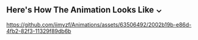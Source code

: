 ## Here's How The Animation Looks Like ⌄


https://github.com/iimyzf/Animations/assets/63506492/2002b19b-e86d-4fb2-82f3-11329f89db6b
